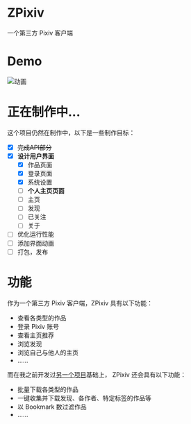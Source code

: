 # ZPixiv
一个第三方 Pixiv 客户端
# Demo
![动画](https://github.com/ZayrexDev/ZPixiv/assets/73475219/2f217911-53e3-454e-82c3-af98d5f5e130)

# 正在制作中...
这个项目仍然在制作中，以下是一些制作目标：
- [x] ~~完成API部分~~
- [x] **设计用户界面**
  - [x] 作品页面
  - [x] 登录页面
  - [x] 系统设置
  - [ ] **个人主页页面**
  - [ ] 主页
  - [ ] 发现
  - [ ] 已关注
  - [ ] 关于
- [ ] 优化运行性能
- [ ] 添加界面动画
- [ ] 打包，发布

# 功能
作为一个第三方 Pixiv 客户端，ZPixiv 具有以下功能：
- 查看各类型的作品
- 登录 Pixiv 账号
- 查看主页推荐
- 浏览发现
- 浏览自己与他人的主页
- ......

而在我之前开发过[另一个项目](https://github.com/ZayrexDev/ACGPicDownload)基础上，
ZPixiv 还会具有以下功能：
- 批量下载各类型的作品
- 一键收集并下载发现、各作者、特定标签的作品等
- 以 Bookmark 数过滤作品
- ......
